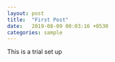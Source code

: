 ```yaml
---
layout: post
title:  "First Post"
date:   2019-08-09 00:03:16 +0530
categories: sample
---
```

This is a trial set up
